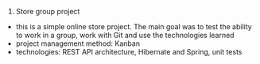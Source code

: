 1. Store group project
- this is a simple online store project. The main goal was to test the ability to work in a group, work with Git and use the technologies learned
- project management method: Kanban
- technologies: REST API architecture, Hibernate and Spring, unit tests
